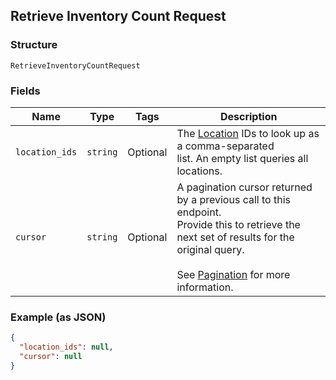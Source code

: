 ## Retrieve Inventory Count Request

### Structure

`RetrieveInventoryCountRequest`

### Fields

| Name | Type | Tags | Description |
|  --- | --- | --- | --- |
| `location_ids` | `string` | Optional | The [Location](#type-location) IDs to look up as a comma-separated<br>list. An empty list queries all locations. |
| `cursor` | `string` | Optional | A pagination cursor returned by a previous call to this endpoint.<br>Provide this to retrieve the next set of results for the original query.<br><br>See [Pagination](https://developer.squareup.com/docs/basics/api101/pagination) for more information. |

### Example (as JSON)

```json
{
  "location_ids": null,
  "cursor": null
}
```

